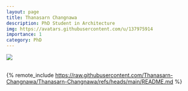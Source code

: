 ```yaml
---
layout: page
title: Thanasarn Changnawa
description: PhD Student in Architecture
img: https://avatars.githubusercontent.com/u/137975914
importance: 1
category: PhD
---
```


<div class="profile"> 
<img src="https://avatars.githubusercontent.com/u/137975914" class="img-fluid z-depth-1 rounded"/>
</div>
<br>

{% remote_include https://raw.githubusercontent.com/Thanasarn-Changnawa/Thanasarn-Changnawa/refs/heads/main/README.md %}


